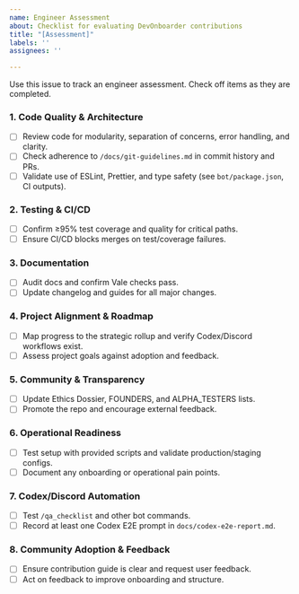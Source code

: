 ```yaml
---
name: Engineer Assessment
about: Checklist for evaluating DevOnboarder contributions
title: "[Assessment]"
labels: ''
assignees: ''

---
```


Use this issue to track an engineer assessment. Check off items as they are completed.

### 1. Code Quality & Architecture

- [ ] Review code for modularity, separation of concerns, error handling, and clarity.
- [ ] Check adherence to `/docs/git-guidelines.md` in commit history and PRs.
- [ ] Validate use of ESLint, Prettier, and type safety (see `bot/package.json`, CI outputs).

### 2. Testing & CI/CD

- [ ] Confirm ≥95% test coverage and quality for critical paths.
- [ ] Ensure CI/CD blocks merges on test/coverage failures.

### 3. Documentation

- [ ] Audit docs and confirm Vale checks pass.
- [ ] Update changelog and guides for all major changes.

### 4. Project Alignment & Roadmap

- [ ] Map progress to the strategic rollup and verify Codex/Discord workflows exist.
- [ ] Assess project goals against adoption and feedback.

### 5. Community & Transparency

- [ ] Update Ethics Dossier, FOUNDERS, and ALPHA_TESTERS lists.
- [ ] Promote the repo and encourage external feedback.

### 6. Operational Readiness

- [ ] Test setup with provided scripts and validate production/staging configs.
- [ ] Document any onboarding or operational pain points.

### 7. Codex/Discord Automation

- [ ] Test `/qa_checklist` and other bot commands.
- [ ] Record at least one Codex E2E prompt in `docs/codex-e2e-report.md`.

### 8. Community Adoption & Feedback

- [ ] Ensure contribution guide is clear and request user feedback.
- [ ] Act on feedback to improve onboarding and structure.
